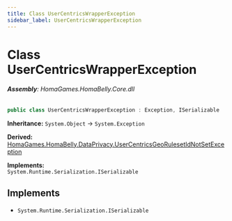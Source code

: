 ```yaml
---
title: Class UserCentricsWrapperException
sidebar_label: UserCentricsWrapperException
---
```

# Class UserCentricsWrapperException


###### **Assembly**: HomaGames.HomaBelly.Core.dll

```csharp title="Declaration"
public class UserCentricsWrapperException : Exception, ISerializable
```
**Inheritance:** `System.Object` -> `System.Exception`

**Derived:**  
[HomaGames.HomaBelly.DataPrivacy.UserCentricsGeoRulesetIdNotSetException](../HomaGames.HomaBelly.DataPrivacy/UserCentricsGeoRulesetIdNotSetException)

**Implements:**  
`System.Runtime.Serialization.ISerializable`


## Implements

* `System.Runtime.Serialization.ISerializable`
